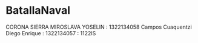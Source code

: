 # BatallaNaval
 CORONA SIERRA MIROSLAVA YOSELIN : 1322134058 Campos Cuaquentzi Diego Enrique : 1322134057 : 1122IS
